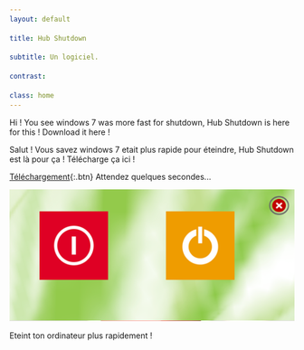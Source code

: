 ```yaml
---
layout: default

title: Hub Shutdown

subtitle: Un logiciel.

contrast:

class: home
---
```


Hi ! You see windows 7 was more fast for shutdown, Hub Shutdown is here for this !
Download it here !

Salut ! Vous savez windows 7 etait plus rapide pour éteindre, Hub Shutdown est là pour ça !
Télécharge ça ici !

[Téléchargement](https://raw.githubusercontent.com/cedced19/Hub-Shutdown/master/setup/Hub%20Shutdown.exe){:.btn}
Attendez quelques secondes...


![](demo.png)

Eteint ton ordinateur plus rapidement !

